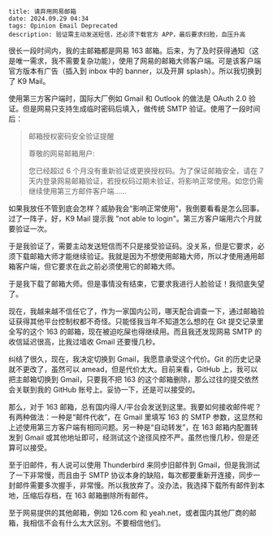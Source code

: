 ```
title: 请弃用网易邮箱
date: 2024.09.29 04:34
tags: Opinion Email Deprecated
description: 验证需主动发送短信，还必须下载官方 APP，最后要求扫脸，血压升高
```

很长一段时间内，我的主邮箱都是网易 163 邮箱。后来，为了及时获得通知（这是唯一需求，我不需要复杂功能），使用了网易的邮箱大师客户端。可是该客户端官方版本有广告（插入到 inbox 中的 banner，以及开屏 splash）。所以我切换到了 K9 Mail。

使用第三方客户端时，国际大厂例如 Gmail 和 Outlook 的做法是 OAuth 2.0 验证。但是网易只支持生成临时密码后填入，做传统 SMTP 验证。使用了一段时间后：

> 邮箱授权密码安全验证提醒
>
> 尊敬的网易邮箱用户:
>
> 您已经超过 6 个月没有重新验证或更换授权码。为了保证邮箱安全，请在 7 天内登录网易邮箱验证，若授权码过期未验证，将影响正常使用。如您仍需继续使用第三方邮件客户端……

如果我放任不管到底会怎样？威胁我会“影响正常使用”，我倒要看看是怎么回事。过了一阵子，好，K9 Mail 提示我 "not able to login"。第三方客户端用六个月就要验证一次。

于是我验证了，需要主动发送短信而不只是接受验证码。没关系，但是它要求，必须下载邮箱大师才能继续验证。我就是因为不想使用邮箱大师，所以才使用通用邮箱客户端，但它要求在此之前必须使用它的邮箱大师。

于是我下载了邮箱大师。但是事情没有结束，它要求我进行人脸验证！我彻底失望了。

现在，我越来越不信任它了，作为一家国内公司，哪天配合调查一下，通过邮箱验证获得其他平台控制权都不奇怪。只能怪我当年不知道怎么想的在 Git 提交记录里全写的这个 163 的邮箱，现在被迫吃屎也得继续用。而且我还发现网易 SMTP 的收信延迟很高，比我过墙收 Gmail 还要慢几秒。

纠结了很久，现在，我决定切换到 Gmail，我愿意承受这个代价。Git 的历史记录就不更改了，虽然可以 amead，但是代价太大。目前来看，GitHub 上，我可以把主邮箱切换到 Gmail，只要我不把 163 的这个邮箱删除，那么过往的提交依然会关联到我的 GitHub 账号上。妥协一下，还是可以接受的。

那么，对于 163 邮箱，总有国内得人/平台会发送到这里。我要如何接收邮件呢？有两种做法：一种是“邮件代收”，在 Gmail 里填写 163 的 SMTP 参数，这显然和上述使用第三方客户端有相同问题。另一种是“自动转发”，在 163 邮箱内配置转发到 Gmail 或其他地址即可，经测试这个途径风控不严。虽然也慢几秒，但是还算可以接受。

至于旧邮件，有人说可以使用 Thunderbird 来同步旧邮件到 Gmail，但是我测试了一下非常慢，而且由于 SMTP 协议本身的缺陷，每次都要重新开连接，同步一封邮件需要多次握手，非常慢。所以我放弃了。没办法，我选择下载所有邮件到本地，压缩后存档，在 163 邮箱删除所有邮件。

至于网易提供的其他邮箱，例如 126.com 和 yeah.net，或者国内其他厂商的邮箱，我相信不会有什么太大区别。不要相信他们。

